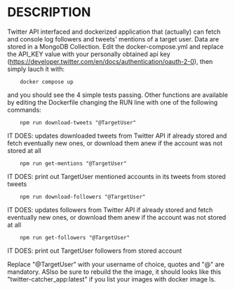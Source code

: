 # DESCRIPTION
Twitter API interfaced and dockerized application that (actually) can fetch and console log followers and tweets' mentions of a target user.
Data are stored in a MongoDB Collection.
Edit the docker-compose.yml and replace the API_KEY value with your personally obtained api key (https://developer.twitter.com/en/docs/authentication/oauth-2-0), then simply lauch it with:

``` 
    docker compose up
``` 
and you should see the 4 simple tests passing.
Other functions are available by editing the Dockerfile changing the RUN line with one of the following commands:
    
```    
    npm run download-tweets "@TargetUser"
``` 
IT DOES: updates downloaded tweets from Twitter API if already stored and fetch eventually new ones, or download them anew if the account was not stored at all

```
    npm run get-mentions "@TargetUser"
``` 
IT DOES: print out TargetUser mentioned accounts in its tweets from stored tweets

```    
    npm run download-followers "@TargetUser"
``` 
IT DOES: updates followers from Twitter API if already stored and fetch eventually new ones, or download them anew if the account was not stored at all

```    
    npm run get-followers "@TargetUser"
``` 
IT DOES: print out TargetUser followers from stored account

Replace "@TargetUser" with your username of choice, quotes and "@" are mandatory.
ASlso be sure to rebuild the the image, it should looks like this "twitter-catcher_app:latest"
if you list your images with docker image ls.